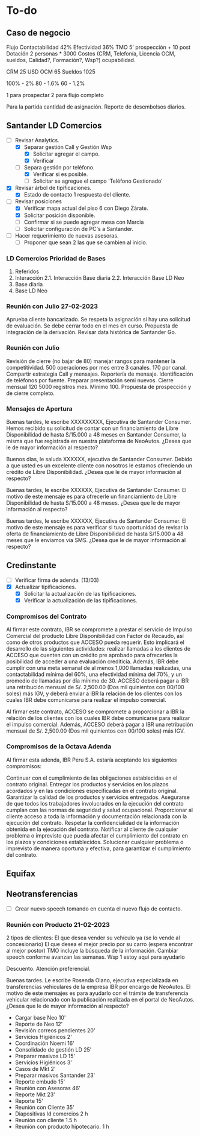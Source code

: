 # To-do

## Caso de negocio
Flujo
Contactabilidad 42%
Efectividad 36%
TMO 5' prospección + 10 post
Dotación 2 personas * 3000
Costos (CRM, Telefonía, Licencia OCM, sueldos, Calidad?, Formación?, Wsp?)
ocupabilidad.

CRM 25 USD
OCM 65
Sueldos 1025

100% - 2%
80 - 1.6%
60 - 1.2%

1 para prospectar
2 para flujo completo

Para la partida cantidad de asignación.
Reporte de desembolsos diarios.

## Santander LD Comercios
- [ ] Revisar Analytics.
    - [x] Separar gestión Call y Gestión Wsp
        - [x] Solicitar agregar el campo.
        - [x] Verificar
    - [ ] Separa gestión por teléfono.
        - [x] Verificar si es posible.
        - [ ] Solicitar se agregue el campo 'Teléfono Gestionado'
- [x] Revisar árbol de tipificaciones.
    - [x] Estado de contacto 1 respuesta del cliente.
- [ ] Revisar posiciones
    - [x] Verificar mapa actual del piso 6 con Diego Zárate.
    - [x] Solicitar posición disponible.
    - [ ] Confirmar si se puede agregar mesa con Marcia
    - [ ] Solicitar configuración de PC's a Santander.
- [ ] Hacer requerimiento de nuevas asesoras.
    - [ ] Proponer que sean 2 las que se cambien al inicio.

### LD Comercios Prioridad de Bases
1. Referidos
2. Interacción
    2.1. Interacción Base diaria
    2.2. Interacción Base LD Neo
3. Base diaria
4. Base LD Neo

### Reunión con Julio 27-02-2023
Aprueba cliente bancarizado.
Se respeta la asignación si hay una solicitud de evaluación.
Se debe cerrar todo en el mes en curso.
Propuesta de integración de la derivación.
Revisar data histórica de Santander Go.

### Reunión con Julio
Revisión de cierre (no bajar de 80)
manejar rangos para mantener la competitividad.
500 operaciones por mes entre 3 canales. 170 por canal.
Compartir estrategia Call y mensajes.
Reportería de mensaje.
Identificación de teléfonos por fuente.
Preparar presentación semi nuevos.
Cierre mensual 120
5000 registros mes.
Mínimo 100.
Propuesta de prospección y de cierre completo.

### Mensajes de Apertura
Buenas tardes, le escribe XXXXXXXXX, Ejecutiva de Santander Consumer. Hemos recibido su solicitud de contar con un financiamiento de Libre Disponibilidad de hasta S/15.000 a 48 meses en Santander Consumer, la misma que fue registrada en nuestra plataforma de NeoAutos. ¿Desea que le de mayor información al respecto?

Buenos días, le saluda XXXXXX, ejecutiva de Santander Consumer. Debido a que usted es un excelente cliente con nosotros le estamos ofreciendo un crédito de Libre Disponibilidad. ¿Desea que le de mayor información al respecto?

Buenas tardes, le escribe XXXXXX, Ejecutiva de Santander Consumer. El motivo de este mensaje es para ofrecerle un financiamiento de Libre Disponibilidad de hasta S/15.000 a 48 meses. ¿Desea que le de mayor información al respecto?

Buenas tardes, le escribe XXXXXX, Ejecutiva de Santander Consumer. El motivo de este mensaje es para verificar si tuvo oportunidad de revisar la oferta de financiamiento de Libre Disponibilidad de hasta S/15.000 a 48 meses que le enviamos vía SMS. ¿Desea que le de mayor información al respecto?

## Credinstante

- [ ] Verificar firma de adenda. (13/03)
- [x] Actualizar tipificaciones.
    - [x] Solicitar la actualización de las tipificaciones.
    - [x] Verificar la actualización de las tipificaciones.

### Compromisos del Contrato
Al firmar este contrato, IBR se compromete a prestar el servicio de Impulso Comercial del producto Libre Disponibilidad con Factor de Recaudo, así como de otros productos que ACCESO pueda requerir. Esto implicará el desarrollo de las siguientes actividades: realizar llamadas a los clientes de ACCESO que cuenten con un crédito pre aprobado para ofrecerles la posibilidad de acceder a una evaluación crediticia. Además, IBR debe cumplir con una meta semanal de al menos 1,000 llamadas realizadas, una contactabilidad mínima del 60%, una efectividad mínima del 70%, y un promedio de llamadas por día mínimo de 30. ACCESO deberá pagar a IBR una retribución mensual de S/. 2,500.00 (Dos mil quinientos con 00/100 soles) más IGV, y deberá enviar a IBR la relación de los clientes con los cuales IBR debe comunicarse para realizar el impulso comercial.

Al firmar este contrato, ACCESO se compromete a proporcionar a IBR la relación de los clientes con los cuales IBR debe comunicarse para realizar el impulso comercial. Además, ACCESO deberá pagar a IBR una retribución mensual de S/. 2,500.00 (Dos mil quinientos con 00/100 soles) más IGV.

### Compromisos de la Octava Adenda

Al firmar esta adenda, IBR Peru S.A. estaría aceptando los siguientes compromisos:

Continuar con el cumplimiento de las obligaciones establecidas en el contrato original.
Entregar los productos y servicios en los plazos acordados y en las condiciones especificadas en el contrato original.
Garantizar la calidad de los productos y servicios entregados.
Asegurarse de que todos los trabajadores involucrados en la ejecución del contrato cumplan con las normas de seguridad y salud ocupacional.
Proporcionar al cliente acceso a toda la información y documentación relacionada con la ejecución del contrato.
Respetar la confidencialidad de la información obtenida en la ejecución del contrato.
Notificar al cliente de cualquier problema o imprevisto que pueda afectar el cumplimiento del contrato en los plazos y condiciones establecidos.
Solucionar cualquier problema o imprevisto de manera oportuna y efectiva, para garantizar el cumplimiento del contrato.

## Equifax

## Neotransferencias
- [ ] Crear nuevo speech tomando en cuenta el nuevo flujo de contacto.

### Reunión con Producto 21-02-2023
2 tipos de clientes:
    El que desea vender su vehículo ya (se lo vende al concesionario)
    El que desea el mejor precio por su carro (espera encontrar al mejor postor)
TMO incluye la búsqueda de la información.
Cambiar speech conforme avanzan las semanas.
Wsp 1 estoy aquí para ayudarlo

Descuento.
Atención preferencial.

Buenas tardes. Le escribe Rosenda Olano, ejecutiva especializada en transferencias vehiculares de la empresa IBR por encargo de NeoAutos. El motivo de este mensajes es para ayudarlo con el trámite de transferencia vehicular relacionado con la publicación realizada en el portal de NeoAutos. ¿Desea que le de mayor información al respecto?

- Cargar base Neo 10'
- Reporte de Neo 12'
- Revisión correos pendientes 20'
- Servicios Higiénicos 2'
- Coordinación Noemi 16'
- Consolidado de gestión LD 25'
- Preparar masivos LD 15'
- Servicios Higiénicos 3'
- Casos de Mkt 2'
- Preparar masivos Santander 23'
- Reporte embudo 15'
- Reunión con Asesoras 46'
- Reporte Mkt 23'
- Reporte 15'
- Reunión con Cliente 35'
- Diapositivas ld comercios 2 h
- Reunión con cliente 1.5 h
- Reunión con producto hipotecario. 1 h

